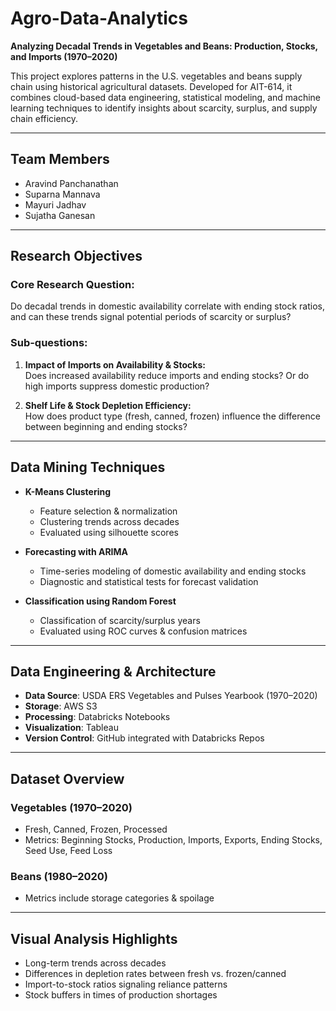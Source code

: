 # Agro-Data-Analytics

**Analyzing Decadal Trends in Vegetables and Beans: Production, Stocks, and Imports (1970–2020)**

This project explores patterns in the U.S. vegetables and beans supply chain using historical agricultural datasets. Developed for AIT-614, it combines cloud-based data engineering, statistical modeling, and machine learning techniques to identify insights about scarcity, surplus, and supply chain efficiency.

---

## Team Members
- Aravind Panchanathan  
- Suparna Mannava  
- Mayuri Jadhav  
- Sujatha Ganesan  

---

## Research Objectives

### Core Research Question:
Do decadal trends in domestic availability correlate with ending stock ratios, and can these trends signal potential periods of scarcity or surplus?

### Sub-questions:
1. **Impact of Imports on Availability & Stocks:**  
   Does increased availability reduce imports and ending stocks? Or do high imports suppress domestic production?

2. **Shelf Life & Stock Depletion Efficiency:**  
   How does product type (fresh, canned, frozen) influence the difference between beginning and ending stocks?

---

## Data Mining Techniques

- **K-Means Clustering**  
  - Feature selection & normalization  
  - Clustering trends across decades  
  - Evaluated using silhouette scores  

- **Forecasting with ARIMA**  
  - Time-series modeling of domestic availability and ending stocks  
  - Diagnostic and statistical tests for forecast validation  

- **Classification using Random Forest**  
  - Classification of scarcity/surplus years  
  - Evaluated using ROC curves & confusion matrices  

---

## Data Engineering & Architecture

- **Data Source**: USDA ERS Vegetables and Pulses Yearbook (1970–2020)  
- **Storage**: AWS S3  
- **Processing**: Databricks Notebooks  
- **Visualization**: Tableau  
- **Version Control**: GitHub integrated with Databricks Repos  

---

## Dataset Overview

### Vegetables (1970–2020)  
- Fresh, Canned, Frozen, Processed  
- Metrics: Beginning Stocks, Production, Imports, Exports, Ending Stocks, Seed Use, Feed Loss  

### Beans (1980–2020)  
- Metrics include storage categories & spoilage  

---

## Visual Analysis Highlights

- Long-term trends across decades  
- Differences in depletion rates between fresh vs. frozen/canned  
- Import-to-stock ratios signaling reliance patterns  
- Stock buffers in times of production shortages  
